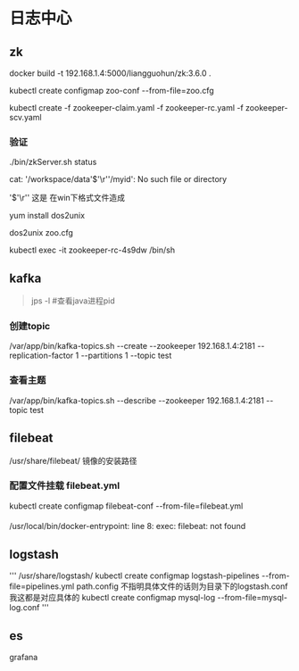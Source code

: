# 日志中心

## zk
docker build -t 192.168.1.4:5000/liangguohun/zk:3.6.0 .

kubectl create configmap zoo-conf --from-file=zoo.cfg

kubectl create -f zookeeper-claim.yaml -f zookeeper-rc.yaml -f zookeeper-scv.yaml

### 验证

./bin/zkServer.sh status

cat: '/workspace/data'$'\r''/myid': No such file or directory

'$'\r'' 这是 在win下格式文件造成 

yum install dos2unix

dos2unix zoo.cfg

kubectl exec -it zookeeper-rc-4s9dw /bin/sh

## kafka

> jps -l #查看java进程pid

### 创建topic
/var/app/bin/kafka-topics.sh --create --zookeeper 192.168.1.4:2181 --replication-factor 1 --partitions 1 --topic test
### 查看主题
/var/app/bin/kafka-topics.sh --describe --zookeeper 192.168.1.4:2181 --topic test

## filebeat
/usr/share/filebeat/ 镜像的安装路径
### 配置文件挂载 filebeat.yml
kubectl create configmap filebeat-conf --from-file=filebeat.yml
####      
/usr/local/bin/docker-entrypoint: line 8: exec: filebeat: not found 


## logstash
''' /usr/share/logstash/
kubectl create configmap logstash-pipelines --from-file=pipelines.yml
path.config 不指明具体文件的话则为目录下的logstash.conf
我这都是对应具体的
kubectl create configmap mysql-log --from-file=mysql-log.conf
'''
## es


grafana

